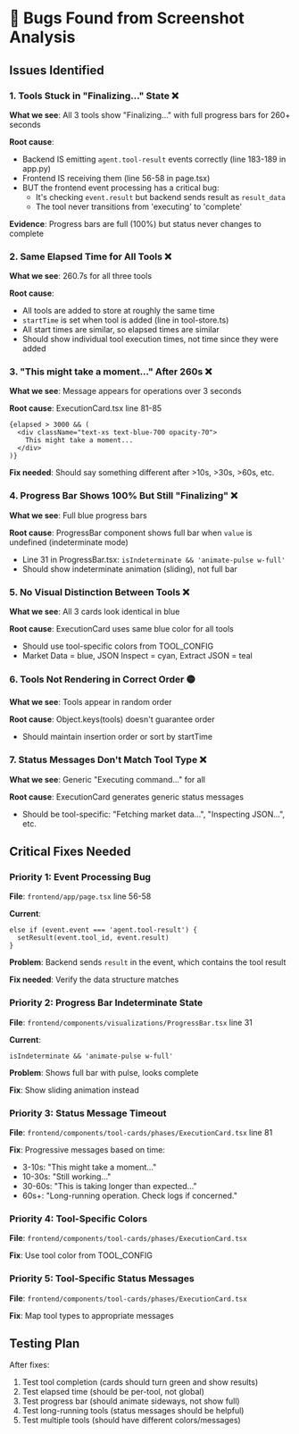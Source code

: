 # 🐛 Bugs Found from Screenshot Analysis

## Issues Identified

### 1. **Tools Stuck in "Finalizing..." State** ❌
**What we see**: All 3 tools show "Finalizing..." with full progress bars for 260+ seconds

**Root cause**: 
- Backend IS emitting `agent.tool-result` events correctly (line 183-189 in app.py)
- Frontend IS receiving them (line 56-58 in page.tsx)
- BUT the frontend event processing has a critical bug:
  - It's checking `event.result` but backend sends result as `result_data`
  - The tool never transitions from 'executing' to 'complete'

**Evidence**: Progress bars are full (100%) but status never changes to complete

### 2. **Same Elapsed Time for All Tools** ❌
**What we see**: 260.7s for all three tools

**Root cause**:
- All tools are added to store at roughly the same time
- `startTime` is set when tool is added (line in tool-store.ts)
- All start times are similar, so elapsed times are similar
- Should show individual tool execution times, not time since they were added

### 3. **"This might take a moment..." After 260s** ❌
**What we see**: Message appears for operations over 3 seconds

**Root cause**: ExecutionCard.tsx line 81-85
```tsx
{elapsed > 3000 && (
  <div className="text-xs text-blue-700 opacity-70">
    This might take a moment...
  </div>
)}
```

**Fix needed**: Should say something different after >10s, >30s, >60s, etc.

### 4. **Progress Bar Shows 100% But Still "Finalizing"** ❌
**What we see**: Full blue progress bars

**Root cause**: ProgressBar component shows full bar when `value` is undefined (indeterminate mode)
- Line 31 in ProgressBar.tsx: `isIndeterminate && 'animate-pulse w-full'`
- Should show indeterminate animation (sliding), not full bar

### 5. **No Visual Distinction Between Tools** ❌
**What we see**: All 3 cards look identical in blue

**Root cause**: ExecutionCard uses same blue color for all tools
- Should use tool-specific colors from TOOL_CONFIG
- Market Data = blue, JSON Inspect = cyan, Extract JSON = teal

### 6. **Tools Not Rendering in Correct Order** 🟡
**What we see**: Tools appear in random order

**Root cause**: Object.keys(tools) doesn't guarantee order
- Should maintain insertion order or sort by startTime

### 7. **Status Messages Don't Match Tool Type** ❌
**What we see**: Generic "Executing command..." for all

**Root cause**: ExecutionCard generates generic status messages
- Should be tool-specific: "Fetching market data...", "Inspecting JSON...", etc.

## Critical Fixes Needed

### Priority 1: Event Processing Bug
**File**: `frontend/app/page.tsx` line 56-58

**Current**:
```tsx
else if (event.event === 'agent.tool-result') {
  setResult(event.tool_id, event.result)
}
```

**Problem**: Backend sends `result` in the event, which contains the tool result

**Fix needed**: Verify the data structure matches

### Priority 2: Progress Bar Indeterminate State
**File**: `frontend/components/visualizations/ProgressBar.tsx` line 31

**Current**:
```tsx
isIndeterminate && 'animate-pulse w-full'
```

**Problem**: Shows full bar with pulse, looks complete

**Fix**: Show sliding animation instead

### Priority 3: Status Message Timeout
**File**: `frontend/components/tool-cards/phases/ExecutionCard.tsx` line 81

**Fix**: Progressive messages based on time:
- 3-10s: "This might take a moment..."
- 10-30s: "Still working..."
- 30-60s: "This is taking longer than expected..."
- 60s+: "Long-running operation. Check logs if concerned."

### Priority 4: Tool-Specific Colors
**File**: `frontend/components/tool-cards/phases/ExecutionCard.tsx`

**Fix**: Use tool color from TOOL_CONFIG

### Priority 5: Tool-Specific Status Messages
**File**: `frontend/components/tool-cards/phases/ExecutionCard.tsx`

**Fix**: Map tool types to appropriate messages

## Testing Plan

After fixes:
1. Test tool completion (cards should turn green and show results)
2. Test elapsed time (should be per-tool, not global)
3. Test progress bar (should animate sideways, not show full)
4. Test long-running tools (status messages should be helpful)
5. Test multiple tools (should have different colors/messages)


